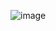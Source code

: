 ![image](https://user-images.githubusercontent.com/24501320/117955323-84173f80-b34a-11eb-9644-bd541b85305b.png)
